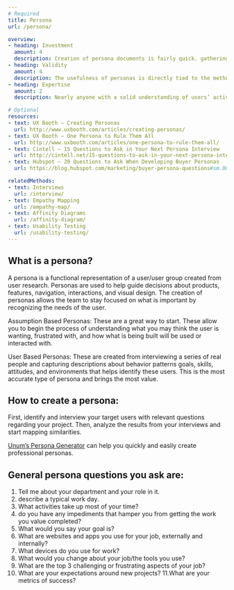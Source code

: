 ```yaml
---
# Required
title: Persona
url: /persona/

overview: 
- heading: Investment
  amount: 4
  description: Creation of persona documents is fairly quick. gathering a solid understanding of your end user is what takes time. Many other research methods can be utilized to gather information that ultimately ends up in a Persona.
- heading: Validity
  amount: 4
  description: The usefulness of personas is directly tied to the methods used to create them. If based primarily on assumptions, they can be lacking compared to those created based on results pulled directly from interactions with users. When done correctly, personas are powerful tools that are critical to content strategy and design.
- heading: Expertise
  amount: 2
  description: Nearly anyone with a solid understanding of users’ activities, thoughts, and expectations can make a persona. unum’s persona generator makes persona creation even easier.

# Optional
resources:
- text: UX Booth – Creating Personas
  url: http://www.uxbooth.com/articles/creating-personas/
- text: UX Booth – One Persona to Rule Them All
  url: http://www.uxbooth.com/articles/one-persona-to-rule-them-all/
- text: Cintell – 15 Questions to Ask in Your Next Persona Interview
  url: http://cintell.net/15-questions-to-ask-in-your-next-persona-interview/
- text: Hubspot – 20 Questions to Ask When Developing Buyer Personas
  url: https://blog.hubspot.com/marketing/buyer-persona-questions#sm.0000u02pf9t2uf97scm27z2eqprqy

relatedMethods:
- text: Interviews
  url: /interview/
- text: Empathy Mapping
  url: /empathy-map/
- text: Affinity Diagrams
  url: /affinity-diagram/
- text: Usability Testing
  url: /usability-testing/
---
```


## What is a persona?

A persona is a functional representation of a user/user group created from user research. Personas are used to help guide decisions about products, features, navigation, interactions, and visual design. The creation of personas allows the team to stay focused on what is important by recognizing the needs of the user. 

Assumption Based Personas: These are a great way to start. These allow you to begin the process of understanding what you may think the user is wanting, frustrated with, and how what is being built will be used or interacted with.

User Based Personas: These are created from interviewing a series of real people and capturing descriptions about behavior patterns goals, skills, attitudes, and environments that helps identify these users. This is the most accurate type of persona and brings the most value.

## How to create a persona:

First, identify and interview your target users with relevant questions regarding your project. Then, analyze the results from your interviews and start mapping similarities.

[Unum’s Persona Generator](persona.unumux.com) can help you quickly and easily create professional personas.

## General persona questions you ask are:

1. Tell me about your department and your role in it.
2. describe a typical work day.
3. What activities take up most of your time?
4. do you have any impediments that hamper you from getting the work you value completed?
5. What would you say your goal is?
6. What are websites and apps you use for your job, externally and internally?
7. What devices do you use for work?
8. What would you change about your job/the tools you use?
9. What are the top 3 challenging or frustrating aspects of your job?
10. What are your expectations around new projects?
11.What are your metrics of success?